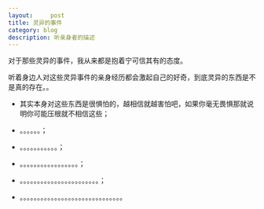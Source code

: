 ```yaml
---
layout:     post
title: 灵异的事件    
category: blog
description: 听亲身者的描述
---
```


对于那些灵异的事件，我从来都是抱着宁可信其有的态度。

听着身边人对这些灵异事件的亲身经历都会激起自己的好奇，到底灵异的东西是不是真的存在。。

- 其实本身对这些东西是很惧怕的，越相信就越害怕吧，如果你毫无畏惧那就说明你可能压根就不相信这些；

- 。。。。。。；

- 。。。。。。。。。。。；

- 。。。。。。。。。。。。。。。。。；

- 。。。。。。。。。。。。。。。。。。。。。。。；

- 。。。。。。。。。。。。。。。。。。。。。。。。。。。。。。
